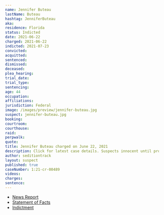 ```yaml
---
name: Jennifer Buteau
lastName: Buteau
hashtag: JenniferButeau
aka:
residence: Florida
status: Indicted
date: 2021-06-22
charged: 2021-06-22
indicted: 2021-07-23
convicted:
acquitted:
sentenced:
dismissed:
deceased:
plea_hearing:
trial_date:
trial_type:
sentencing:
age: 44
occupation:
affiliations:
jurisdiction: Federal
image: /images/preview/jennifer-buteau.jpg
suspect: jennifer-buteau.jpg
booking:
courtroom:
courthouse:
raid:
perpwalk:
quote:
title: Jennifer Buteau charged on June 22, 2021
description: Click for latest case details. Suspects innocent until proven guilty.
author: seditiontrack
layout: suspect
published: true
caseNumber: 1:21-cr-00489
videos:
charges:
sentence:
---
```


- [News Report](https://www.ocala.com/story/news/crime/2021/06/24/ocala-husband-and-wife-charged-jan-6-u-s-capitol-attack/5336380001/)
- [Statement of Facts](https://www.justice.gov/usao-dc/case-multi-defendant/file/1405871/download)
- [Indictment](https://extremism.gwu.edu/sites/g/files/zaxdzs2191/f/Jamie%20and%20Jennifer%20Buteau%20Indictment.pdf)

